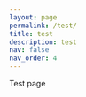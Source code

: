 ```yaml
---
layout: page
permalink: /test/
title: test
description: test
nav: false
nav_order: 4
---
```


Test page